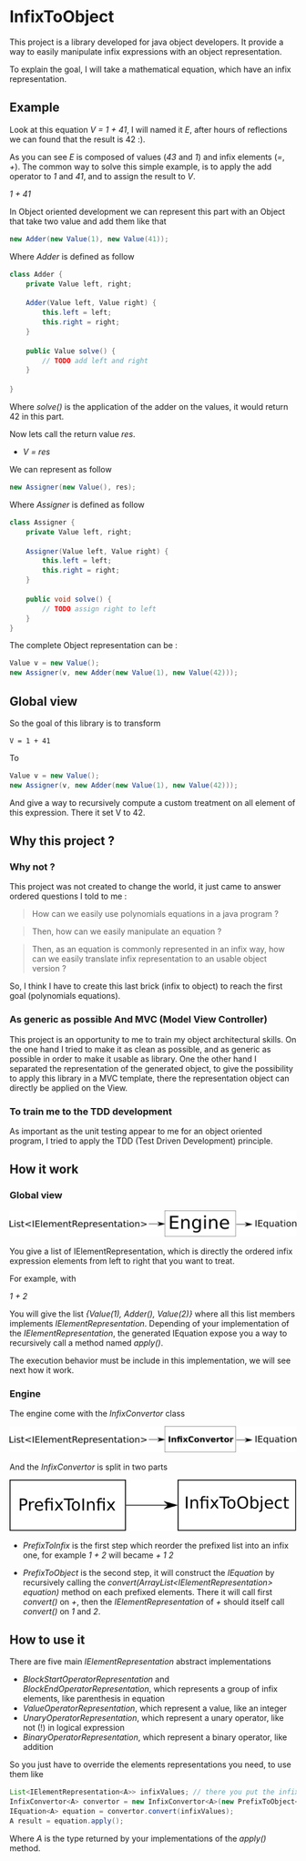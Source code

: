 # InfixToObject
This project is a library developed for java object developers. It provide a way to easily manipulate infix expressions with an object representation.

To explain the goal, I will take a mathematical equation, which have an infix representation. 

## Example
Look at this equation *V = 1 + 41*, I will named it *E*, after hours of reflections we can found that the result is 42 :).

As you can see *E* is composed of values (*43* and *1*) and infix elements (*=*, *+*). The common way to solve this simple example, is to apply the add operator to *1* and *41*, and to assign the result to *V*.

*1 + 41*

In Object oriented development we can represent this part with an Object that take two value and add them like that 

```java
new Adder(new Value(1), new Value(41));
```
Where *Adder* is defined as follow

```java
class Adder {
	private Value left, right;
	
	Adder(Value left, Value right) {
		this.left = left;
		this.right = right;
	}
	
	public Value solve() {
		// TODO add left and right
	}

}

```

Where *solve()* is the application of the adder on the values, it would return 42 in this part.

Now lets call the return value *res*.

* *V = res*

We can represent as follow

```java
new Assigner(new Value(), res);
```

Where *Assigner* is defined as follow

```java
class Assigner {
	private Value left, right;
	
	Assigner(Value left, Value right) {
		this.left = left;
		this.right = right;
	}
	
	public void solve() {
		// TODO assign right to left
	}
}
```

The complete Object representation can be :

```java
Value v = new Value();
new Assigner(v, new Adder(new Value(1), new Value(42)));
```

## Global view
So the goal of this library is to transform

```
V = 1 + 41
```

To

```java
Value v = new Value();
new Assigner(v, new Adder(new Value(1), new Value(42)));
```

And give a way to recursively compute a custom treatment on all element of this expression. There it set V to 42.

## Why this project ?
### Why not ?
This project was not created to change the world, it just came to answer ordered questions I told to me : 
> How can we easily use polynomials equations in a java program ?

> Then, how can we easily manipulate an equation ?

> Then, as an equation is commonly represented in an infix way, how can we easily translate infix representation to an usable object version ?

So, I think I have to create this last brick (infix to object) to reach the first goal (polynomials equations).

### As generic as possible And MVC (Model View Controller)
This project is an opportunity to me to train my object architectural skills. 
On the one hand I tried to make it as clean as possible, and as generic as possible in order to make it usable as library. One the other hand I separated the representation of the generated object, to give the possibility to apply this library in a MVC template, there the representation object can directly be applied on the View.

### To train me to the TDD development
As important as the unit testing appear to me for an object oriented program, I tried to apply the TDD (Test Driven Development) principle.

## How it work
### Global view
![global view](https://raw.githubusercontent.com/MickaelAlvarez/InfixToObject/master/doc/main.svg)

You give a list of IElementRepresentation, which is directly the ordered infix expression elements from left to right that you want to treat. 

For example, with

*1 + 2*

You will give the list *{Value(1), Adder(), Value(2)}* where all this list members implements *IElementRepresentation*. Depending of your implementation of the *IElementRepresentation*, the generated IEquation expose you a way to recursively call a method named *apply()*.

The execution behavior must be include in this implementation, we will see next how it work.

### Engine
The engine come with the *InfixConvertor* class

![InfixConvertor](./doc/InfixConvertor.svg)

And the *InfixConvertor* is split in two parts

![InfixToPrefix & PrefixToObject](./doc/InfixToPrefix&PrefixToObject.svg)

* *PrefixToInfix* is the first step which reorder the prefixed list into an infix one, for example *1 + 2* will became *+ 1 2*

* *PrefixToObject* is the second step, it will construct the *IEquation* by recursively calling the *convert(ArrayList<IElementRepresentation<V>> equation)* method on each prefixed elements. There it will call first *convert()* on *+*, then the *IElementRepresentation* of *+* should itself call *convert()* on *1* and *2*.

## How to use it
There are five main *IElementRepresentation* abstract implementations
* *BlockStartOperatorRepresentation* and *BlockEndOperatorRepresentation*, which represents a group of infix elements, like parenthesis in equation
* *ValueOperatorRepresentation*, which represent a value, like an integer
* *UnaryOperatorRepresentation*, which represent a unary operator, like not (!) in logical expression
* *BinaryOperatorRepresentation*, which represent a binary operator, like addition

So you just have to override the elements representations you need, to use them like 

```java
List<IElementRepresentation<A>> infixValues; // there you put the infix representations
InfixConvertor<A> convertor = new InfixConvertor<A>(new PrefixToObject<A>());
IEquation<A> equation = convertor.convert(infixValues);
A result = equation.apply();
```

Where *A* is the type returned by your implementations of the *apply()* method.